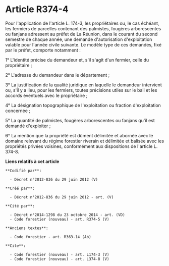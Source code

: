 # Article R374-4

Pour l'application de l'article L. 174-3, les propriétaires ou, le cas échéant, les fermiers de parcelles contenant des
palmistes, fougères arborescentes ou fanjans adressent au préfet de La Réunion, dans le courant du second semestre de chaque
année, une demande d'autorisation d'exploitation valable pour l'année civile suivante. Le modèle type de ces demandes, fixé
par le préfet, comporte notamment : 

1° L'identité précise du demandeur et, s'il s'agit d'un fermier, celle du propriétaire ; 

2° L'adresse du demandeur dans le département ; 

3° La justification de la qualité juridique en laquelle le demandeur intervient ou, s'il y a lieu, pour les fermiers, toutes
précisions utiles sur le bail et les accords éventuels avec le propriétaire ; 

4° La désignation topographique de l'exploitation ou fraction d'exploitation concernée ; 

5° La quantité de palmistes, fougères arborescentes ou fanjans qu'il est demandé d'exploiter ; 

6° La mention que la propriété est dûment délimitée et abornée avec le domaine relevant du régime forestier riverain et
délimitée et balisée avec les propriétés privées voisines, conformément aux dispositions de l'article L. 374-8.

**Liens relatifs à cet article**

	**Codifié par**:

	  - Décret n°2012-836 du 29 juin 2012 (V)

	**Créé par**:

	  - Décret n°2012-836 du 29 juin 2012 - art. (V)

	**Cité par**:

	  - Décret n°2014-1298 du 23 octobre 2014 - art. (VD)
	  - Code forestier (nouveau) - art. R374-5 (V)

	**Anciens textes**:

	  - Code forestier - art. R363-14 (Ab)

	**Cite**:

	  - Code forestier (nouveau) - art. L174-3 (V)
	  - Code forestier (nouveau) - art. L374-8 (V)
